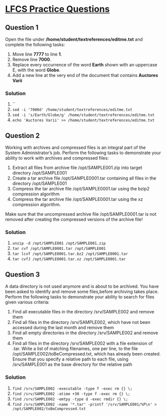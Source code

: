 # [LFCS Practice Questions](https://training.linuxfoundation.org/wp-content/uploads/2019/04/LFCS-Practice-Questions-v1.0.pdf)

## Question 1
Open the file under **/home/student/textreferences/editme.txt** and complete the following tasks:
1. Move line **7777** to line **1**.
2. Remove line **7000**.
3. Replace every occurrence of the word **Earth** shown with
an uppercase E, with the word **Globe**.
4. Add a new line at the very end of the document that
contains **Auctores Varii**

### Solution
1. ``
2. `sed -i '7000d' /home/student/textreferences/editme.txt`
3. `sed -i 's/Earth/Globe/g' /home/student/textreferences/editme.txt`
4. `echo 'Auctores Varii' >> /home/student/textreferences/editme.txt`

## Question 2
Working with archives and compressed files is an integral part of the System Administrator’s job.
Perform the following tasks to demonstrate your ability to work with archives and compressed files:
1. Extract all files from archive file /opt/SAMPLE001.zip into target directory /opt/SAMPLE001
2. Create a tar archive file /opt/SAMPLE0001.tar containing all files in the directory /opt/SAMPLE001
3. Compress the tar archive file /opt/SAMPLE0001.tar using the bzip2 compression algorithm
4. Compress the tar archive file /opt/SAMPLE0001.tar using the xz compression algorithm.

Make sure that the uncompressed archive file /opt/SAMPLE0001.tar is not removed after creating the compressed versions of the archive file!

### Solution
1. `unzip -d /opt/SAMPLE001 /opt/SAMPLE001.zip`
2. `tar cvf /opt/SAMPLE0001.tar /opt/SAMPLE001`
3. `tar lcvf /opt/SAMPLE0001.tar.bz2 /opt/SAMPLE0001.tar`
4. `tar cvfJ /opt/SAMPLE0001.tar.xz /opt/SAMPLE0001.tar`

## Question 3
A data directory is not used anymore and is about to be archived.
You have been asked to identify and remove some files,before archiving takes place.
Perform the following tasks to demonstrate your ability to search for files given various criteria:
1. Find all executable files in the directory /srv/SAMPLE002 and remove them
2. Find all files in the directory /srv/SAMPLE002, which have not been accessed during the last month and remove them
3. Find all empty directories in the directory /srv/SAMPLE002 and remove them
4. Find all files in the directory /srv/SAMPLE002 with a file extension of .tar. Write a list of matching filenames, one per line, to the file /opt/SAMPLE002/toBeCompressed.txt, which has already been created. Ensure that you specify a relative path to each file, using /srv/SAMPLE001 as the base directory for the relative path

### Solution
1. `find /srv/SAMPLE002 -executable -type f -exec rm {} \;`
2. `find /srv/SAMPLE002 -atime +30 -type f -exec rm {} \;`
3. `find /srv/SAMPLE002 -emtpy -type d -exec rmdir {} \;`
4. `find /srv/SAMPLE002 -name '*.tar' -printf '/srv/SAMPLE001/%P\n' > /opt/SAMPLE002/toBeCompressed.txt`